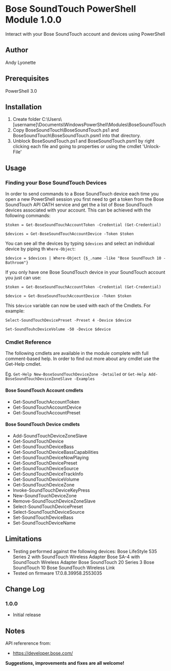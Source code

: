 # Bose SoundTouch PowerShell Module 1.0.0
Interact with your Bose SoundTouch account and devices using PowerShell

## Author
Andy Lyonette

## Prerequisites
PowerShell 3.0



## Installation
1. Create folder C:\Users\\[username]\Documents\WindowsPowerShell\Modules\BoseSoundTouch
2. Copy BoseSoundTouch\BoseSoundTouch.ps1 and BoseSoundTouch\BoseSoundTouch.psm1 into that directory.
3. Unblock BoseSoundTouch.ps1 and BoseSoundTouch.psm1 by right clicking each file and going to properties or using the cmdlet 'Unlock-File'



## Usage
### Finding your Bose SoundTouch Devices
In order to send commands to a Bose SoundTouch device each time you open a new PowerShell session you first need to get a token from the Bose SoundTouch API OATH service and get the a list of Bose SoundTouch devices associated with your account.  This can be achieved with the following commands:

`$token = Get-BoseSoundTouchAccountToken -Credential (Get-Credential)`

`$devices = Get-BoseSoundTouchAccountDevice -Token $token`

You can see all the devices by typing `$devices` and select an individual device by piping th `Where-Object`:

`$device = $devices | Where-Object {$_.name -like "Bose SoundTouch 10 - Bathroom"}`

If you only have one Bose SoundTouch device in your SoundTouch account you just can use:

`$token = Get-BoseSoundTouchAccountToken -Credential (Get-Credential)`

`$device = Get-BoseSoundTouchAccountDevice -Token $token`


This `$device` variable can now be used with each of the Cmdlets.  For example:

`Select-SoundTouchDevicePreset -Preset 4 -Device $device`

`Set-SoundTouhcDeviceVolume -50 -Device $device`




### Cmdlet Reference
The following cmdlets are available in the module complete with full comment-based help.  In order to find out more about any cmdlet use the Get-Help cmdlet.

Eg. `Get-Help New-BoseSoundTouchDeviceZone -Detailed` or `Get-Help Add-BoseSoundTouchDeviceZoneSlave -Examples`


#### Bose SoundTouch Account cmdlets
* Get-SoundTouchAccountToken
* Get-SoundTouchAccountDevice
* Get-SoundTouchAccountPreset

#### Bose SoundTouch Device cmdlets
* Add-SoundTouchDeviceZoneSlave
* Get-SoundTouchDevice
* Get-SoundTouchDeviceBass
* Get-SoundTouchDeviceBassCapabilities
* Get-SoundTouchDeviceNowPlaying
* Get-SoundTouchDevicePreset
* Get-SoundTouchDeviceSource
* Get-SoundTouchDeviceTrackInfo
* Get-SoundTouchDeviceVolume
* Get-SoundTouchDeviceZone
* Invoke-SoundTouchDeviceKeyPress
* New-SoundTouchDeviceZone
* Remove-SoundTouchDeviceZoneSlave
* Select-SoundTouchDevicePreset
* Select-SoundTouchDeviceSource
* Set-SoundTouchDeviceBass
* Set-SoundTouchDeviceName



## Limitations
* Testing performed against the following devices:
     Bose LifeStyle 535 Series 2 with SoundTouch Wireless Adapter
     Bose SA-4 with SoundTouch Wireless Adapter
     Bose SoundTouch 20 Series 3
     Bose SoundTouch 10
     Bose SoundTouch Wireless Link
* Tested on firmware 17.0.8.39958.2553035



## Change Log
### 1.0.0
* Initial release



## Notes
API refererence from:
* https://developer.bose.com/

**Suggestions, improvements and fixes are all welcome!**
